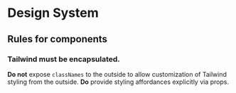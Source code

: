 # Design System

## Rules for components

### Tailwind must be encapsulated.

**Do not** expose `classNames` to the outside to allow customization of Tailwind styling from the outside.
**Do** provide styling affordances explicitly via props.
